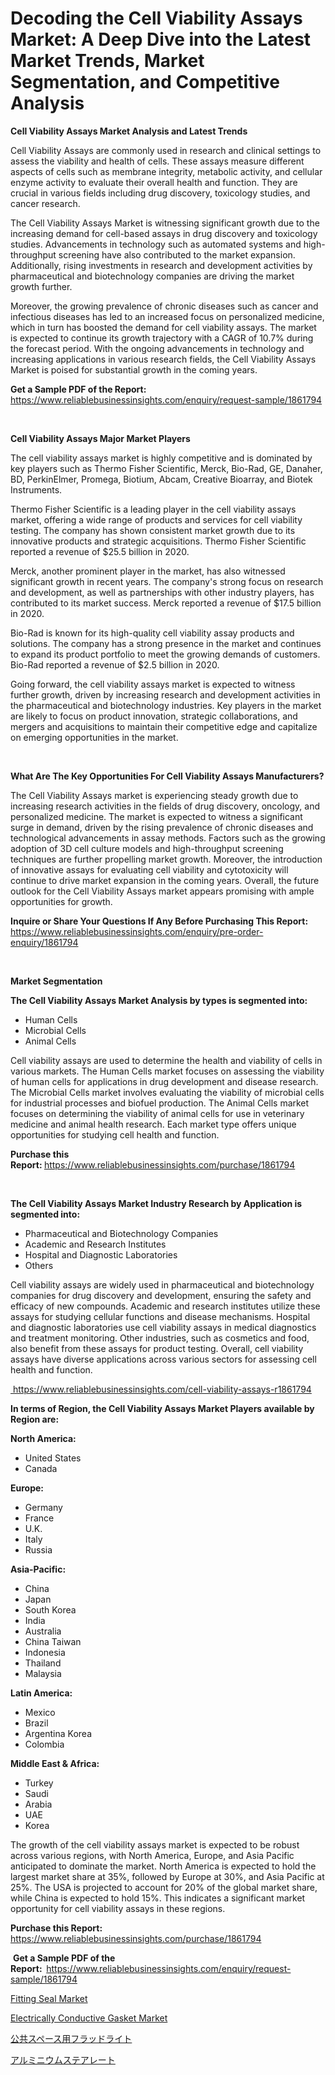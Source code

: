 <p><h1>Decoding the Cell Viability Assays Market: A Deep Dive into the Latest Market Trends, Market Segmentation, and Competitive Analysis</h1></p><p><strong>Cell Viability Assays Market Analysis and Latest Trends</strong></p>
<p><p>Cell Viability Assays are commonly used in research and clinical settings to assess the viability and health of cells. These assays measure different aspects of cells such as membrane integrity, metabolic activity, and cellular enzyme activity to evaluate their overall health and function. They are crucial in various fields including drug discovery, toxicology studies, and cancer research.</p><p>The Cell Viability Assays Market is witnessing significant growth due to the increasing demand for cell-based assays in drug discovery and toxicology studies. Advancements in technology such as automated systems and high-throughput screening have also contributed to the market expansion. Additionally, rising investments in research and development activities by pharmaceutical and biotechnology companies are driving the market growth further.</p><p>Moreover, the growing prevalence of chronic diseases such as cancer and infectious diseases has led to an increased focus on personalized medicine, which in turn has boosted the demand for cell viability assays. The market is expected to continue its growth trajectory with a CAGR of 10.7% during the forecast period. With the ongoing advancements in technology and increasing applications in various research fields, the Cell Viability Assays Market is poised for substantial growth in the coming years.</p></p>
<p><strong>Get a Sample PDF of the Report:&nbsp;</strong> <a href="https://www.reliablebusinessinsights.com/enquiry/request-sample/1861794">https://www.reliablebusinessinsights.com/enquiry/request-sample/1861794</a></p>
<p>&nbsp;</p>
<p><strong>Cell Viability Assays Major Market Players</strong></p>
<p><p>The cell viability assays market is highly competitive and is dominated by key players such as Thermo Fisher Scientific, Merck, Bio-Rad, GE, Danaher, BD, PerkinElmer, Promega, Biotium, Abcam, Creative Bioarray, and Biotek Instruments.</p><p>Thermo Fisher Scientific is a leading player in the cell viability assays market, offering a wide range of products and services for cell viability testing. The company has shown consistent market growth due to its innovative products and strategic acquisitions. Thermo Fisher Scientific reported a revenue of $25.5 billion in 2020.</p><p>Merck, another prominent player in the market, has also witnessed significant growth in recent years. The company's strong focus on research and development, as well as partnerships with other industry players, has contributed to its market success. Merck reported a revenue of $17.5 billion in 2020.</p><p>Bio-Rad is known for its high-quality cell viability assay products and solutions. The company has a strong presence in the market and continues to expand its product portfolio to meet the growing demands of customers. Bio-Rad reported a revenue of $2.5 billion in 2020.</p><p>Going forward, the cell viability assays market is expected to witness further growth, driven by increasing research and development activities in the pharmaceutical and biotechnology industries. Key players in the market are likely to focus on product innovation, strategic collaborations, and mergers and acquisitions to maintain their competitive edge and capitalize on emerging opportunities in the market.</p></p>
<p>&nbsp;</p>
<p><strong>What Are The Key Opportunities For Cell Viability Assays Manufacturers?</strong></p>
<p><p>The Cell Viability Assays market is experiencing steady growth due to increasing research activities in the fields of drug discovery, oncology, and personalized medicine. The market is expected to witness a significant surge in demand, driven by the rising prevalence of chronic diseases and technological advancements in assay methods. Factors such as the growing adoption of 3D cell culture models and high-throughput screening techniques are further propelling market growth. Moreover, the introduction of innovative assays for evaluating cell viability and cytotoxicity will continue to drive market expansion in the coming years. Overall, the future outlook for the Cell Viability Assays market appears promising with ample opportunities for growth.</p></p>
<p><strong>Inquire or Share Your Questions If Any Before Purchasing This Report:</strong> <a href="https://www.reliablebusinessinsights.com/enquiry/pre-order-enquiry/1861794">https://www.reliablebusinessinsights.com/enquiry/pre-order-enquiry/1861794</a></p>
<p>&nbsp;</p>
<p><strong>Market Segmentation</strong></p>
<p><strong>The Cell Viability Assays Market Analysis by types is segmented into:</strong></p>
<p><ul><li>Human Cells</li><li>Microbial Cells</li><li>Animal Cells</li></ul></p>
<p><p>Cell viability assays are used to determine the health and viability of cells in various markets. The Human Cells market focuses on assessing the viability of human cells for applications in drug development and disease research. The Microbial Cells market involves evaluating the viability of microbial cells for industrial processes and biofuel production. The Animal Cells market focuses on determining the viability of animal cells for use in veterinary medicine and animal health research. Each market type offers unique opportunities for studying cell health and function.</p></p>
<p><strong>Purchase this Report:&nbsp;</strong><a href="https://www.reliablebusinessinsights.com/purchase/1861794">https://www.reliablebusinessinsights.com/purchase/1861794</a></p>
<p>&nbsp;</p>
<p><strong>The Cell Viability Assays Market Industry Research by Application is segmented into:</strong></p>
<p><ul><li>Pharmaceutical and Biotechnology Companies</li><li>Academic and Research Institutes</li><li>Hospital and Diagnostic Laboratories</li><li>Others</li></ul></p>
<p><p>Cell viability assays are widely used in pharmaceutical and biotechnology companies for drug discovery and development, ensuring the safety and efficacy of new compounds. Academic and research institutes utilize these assays for studying cellular functions and disease mechanisms. Hospital and diagnostic laboratories use cell viability assays in medical diagnostics and treatment monitoring. Other industries, such as cosmetics and food, also benefit from these assays for product testing. Overall, cell viability assays have diverse applications across various sectors for assessing cell health and function.</p></p>
<p><a href="https://www.reliablebusinessinsights.com/cell-viability-assays-r1861794">&nbsp;https://www.reliablebusinessinsights.com/cell-viability-assays-r1861794</a></p>
<p><strong>In terms of Region, the Cell Viability Assays Market Players available by Region are:</strong></p>
<p>
    <p> <strong> North America: </strong>
        <ul>
            <li>United States</li>
            <li>Canada</li>
        </ul>
        </p> 
    <p> <strong> Europe: </strong>
        <ul>
            <li>Germany</li>
            <li>France</li>
            <li>U.K.</li>
            <li>Italy</li>
            <li>Russia</li>
        </ul>
        </p> 
    <p> <strong> Asia-Pacific: </strong>
        <ul>
            <li>China</li>
            <li>Japan</li>
            <li>South Korea</li>
            <li>India</li>
            <li>Australia</li>
            <li>China Taiwan</li>
            <li>Indonesia</li>
            <li>Thailand</li>
            <li>Malaysia</li>
        </ul>
        </p> 
    <p> <strong> Latin America: </strong>
        <ul>
            <li>Mexico</li>
            <li>Brazil</li>
            <li>Argentina Korea</li>
            <li>Colombia</li>
        </ul>
        </p> 
    <p> <strong> Middle East & Africa: </strong>
        <ul>
            <li>Turkey</li>
            <li>Saudi</li>
            <li>Arabia</li>
            <li>UAE</li>
            <li>Korea</li>
        </ul>
    </p>
    </p>
<p><p>The growth of the cell viability assays market is expected to be robust across various regions, with North America, Europe, and Asia Pacific anticipated to dominate the market. North America is expected to hold the largest market share at 35%, followed by Europe at 30%, and Asia Pacific at 25%. The USA is projected to account for 20% of the global market share, while China is expected to hold 15%. This indicates a significant market opportunity for cell viability assays in these regions.</p></p>
<p><strong>Purchase this Report: </strong><a href="https://www.reliablebusinessinsights.com/purchase/1861794">https://www.reliablebusinessinsights.com/purchase/1861794</a></p>
<p>&nbsp;<strong>Get a Sample PDF of the Report:&nbsp;&nbsp;</strong><a href="https://www.reliablebusinessinsights.com/enquiry/request-sample/1861794">https://www.reliablebusinessinsights.com/enquiry/request-sample/1861794</a></p>
<p><strong></strong></p>
<p><p><a href="https://github.com/btwcqfvq34/Market-Research-Report-List-1/blob/main/fitting-seal-market.md">Fitting Seal Market</a></p><p><a href="https://github.com/sleepman642/Market-Research-Report-List-1/blob/main/electrically-conductive-gasket-market.md">Electrically Conductive Gasket Market</a></p><p><a href="https://github.com/AdellaPrice2023/Market-Research-Report-List-1/blob/main/8387396165728.md">公共スペース用フラッドライト</a></p><p><a href="https://github.com/AbigaleHuel/Market-Research-Report-List-1/blob/main/5433350165729.md">アルミニウムステアレート</a></p></p>